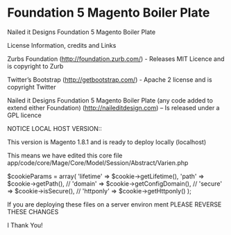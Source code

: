 Foundation 5 Magento Boiler Plate
===================================

Nailed it Designs Foundation 5 Magento Boiler Plate

License Information, credits and Links

Zurbs Foundation (http://foundation.zurb.com/)  - Releases MIT Licence and is copyright to Zurb

Twitter’s Bootstrap (http://getbootstrap.com/) - Apache 2 license and is copyright  Twitter

Nailed it Designs Foundation 5 Magento Boiler Plate  (any code added to extend either Foundation)  (http://naileditdesign.com) – Is released under a GPL licence


NOTICE LOCAL HOST VERSION::

This version is Magento 1.8.1 and is ready to deploy locally (localhost)

This means we have edited this core file app/code/core/Mage/Core/Model/Session/Abstract/Varien.php

$cookieParams = array(
            'lifetime' => $cookie->getLifetime(),
            'path'     => $cookie->getPath(),
            // 'domain'   => $cookie->getConfigDomain(),
            // 'secure'   => $cookie->isSecure(),
            // 'httponly' => $cookie->getHttponly()
        );

If you are deploying these files on a server environ ment PLEASE REVERSE THESE CHANGES


I Thank You!
